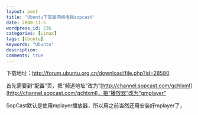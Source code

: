 ```yaml
---
layout: post
title: 'Ubuntu下安装网络电视sopcast'
date: 2008-11-5
wordpress_id: 236
categories: [Linux]
tags: [Ubuntu]
keywords: "Ubuntu"
description: 
comments: true
---
```


下载地址：http://forum.ubuntu.org.cn/download/file.php?id=28580

首先需要到“配置”页，把“频道地址”改为”[http://channel.sopcast.com/gchlxml](http://channel.sopcast.com/gchlxml)，把”播放器”改为”gmplayer”

SopCast默认是使用mplayer播放器，所以用之前当然还用安装好mplayer了，